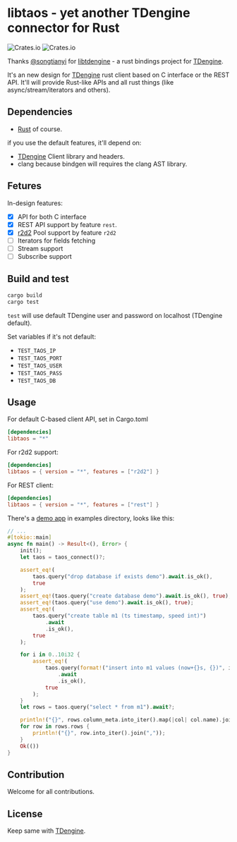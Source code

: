 # libtaos - yet another TDengine connector for Rust

![Crates.io](https://img.shields.io/crates/v/libtaos) ![Crates.io](https://img.shields.io/crates/d/libtaos)

Thanks [@songtianyi](https://github.com/songtianyi) for [libtdengine](https://github.com/songtianyi/tdengine-rust-bindings) - a rust bindings project for [TDengine].

It's an new design for [TDengine] rust client based on C interface or the REST API. It'll will provide Rust-like APIs and all rust things (like async/stream/iterators and others).

## Dependencies

- [Rust](https://www.rust-lang.org/learn/get-started) of course.

if you use the default features, it'll depend on:

- [TDengine] Client library and headers.
- clang because bindgen will requires the clang AST library.

## Fetures

In-design features:

- [x] API for both C interface
- [x] REST API support by feature `rest`.
- [x] [r2d2] Pool support by feature `r2d2`
- [ ] Iterators for fields fetching
- [ ] Stream support
- [ ] Subscribe support

## Build and test

```sh
cargo build
cargo test
```

`test` will use default TDengine user and password on localhost (TDengine default).

Set variables if it's not default:

- `TEST_TAOS_IP`
- `TEST_TAOS_PORT`
- `TEST_TAOS_USER`
- `TEST_TAOS_PASS`
- `TEST_TAOS_DB`

## Usage

For default C-based client API, set in Cargo.toml

```toml
[dependencies]
libtaos = "*"
```

For r2d2 support:

```toml
[dependencies]
libtaos = { version = "*", features = ["r2d2"] }
```

For REST client:

```toml
[dependencies]
libtaos = { version = "*", features = ["rest"] }
```

There's a [demo app](examples/demo.rs) in examples directory, looks like this:

```rust
// ...
#[tokio::main]
async fn main() -> Result<(), Error> {
    init();
    let taos = taos_connect()?;

    assert_eq!(
        taos.query("drop database if exists demo").await.is_ok(),
        true
    );
    assert_eq!(taos.query("create database demo").await.is_ok(), true);
    assert_eq!(taos.query("use demo").await.is_ok(), true);
    assert_eq!(
        taos.query("create table m1 (ts timestamp, speed int)")
            .await
            .is_ok(),
        true
    );

    for i in 0..10i32 {
        assert_eq!(
            taos.query(format!("insert into m1 values (now+{}s, {})", i, i).as_str())
                .await
                .is_ok(),
            true
        );
    }
    let rows = taos.query("select * from m1").await?;

    println!("{}", rows.column_meta.into_iter().map(|col| col.name).join(","));
    for row in rows.rows {
        println!("{}", row.into_iter().join(","));
    }
    Ok(())
}
```

## Contribution

Welcome for all contributions.

## License

Keep same with [TDengine].

[TDengine]: https://www.taosdata.com/en/getting-started/
[r2d2]: https://crates.io/crates/r2d2